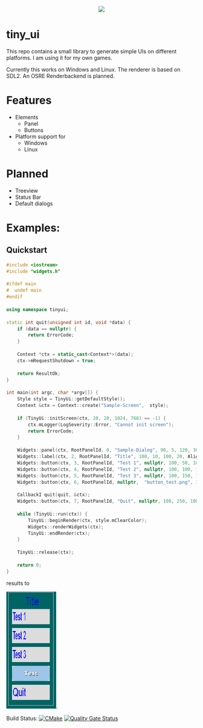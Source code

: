 <p align="center">
  <img src="https://github.com/kimkulling/tiny_ui/blob/master/assets/Images/tinyui_logo.png" />
</p>

# tiny_ui
This repo contains a small library to generate simple UIs on different platforms. I am using it for my own games.

Currently this works on Windows and Linux. The renderer is based on SDL2. An OSRE Renderbackend is planned.

# Features
- Elements
  - Panel
  - Buttons
- Platform support for
  - Windows
  - Linux
 
# Planned
- Treeview
- Status Bar
- Default dialogs

# Examples:
## Quickstart

```cpp
#include <iostream>
#include "widgets.h"

#ifdef main
#  undef main
#endif

using namespace tinyui;

static int quit(unsigned int id, void *data) {
    if (data == nullptr) {
        return ErrorCode;
    }
    
    Context *ctx = static_cast<Context*>(data);
    ctx->mRequestShutdown = true;

    return ResultOk;
}

int main(int argc, char *argv[]) {
    Style style = TinyUi::getDefaultStyle();
    Context &ctx = Context::create("Sample-Screen",  style);

    if (TinyUi::initScreen(ctx, 20, 20, 1024, 768) == -1) {
        ctx.mLogger(LogSeverity::Error, "Cannot init screen");
        return ErrorCode;
    }

    Widgets::panel(ctx, RootPanelId, 0, "Sample-Dialog", 90, 5, 120, 300, nullptr);
    Widgets::label(ctx, 2, RootPanelId, "Title", 100, 10, 100, 20, Alignment::Center);
    Widgets::button(ctx, 3, RootPanelId, "Test 1", nullptr, 100, 50, 100, 40, nullptr);
    Widgets::button(ctx, 4, RootPanelId, "Test 2", nullptr, 100, 100, 100, 40, nullptr);
    Widgets::button(ctx, 5, RootPanelId, "Test 3", nullptr, 100, 150, 100, 40, nullptr);
    Widgets::button(ctx, 6, RootPanelId, nullptr,  "button_test.png", 100, 200, 100, 40, nullptr);

    CallbackI quit(quit, &ctx);
    Widgets::button(ctx, 7, RootPanelId, "Quit", nullptr, 100, 250, 100, 40, &quit);

    while (TinyUi::run(ctx)) {
        TinyUi::beginRender(ctx, style.mClearColor);
        Widgets::renderWidgets(ctx);
        TinyUi::endRender(ctx);
    }

    TinyUi::release(ctx);

    return 0;
}

```
results to

![Sample screen](assets/images/sample1.png "The sample screen").

Build Status: [![CMake](https://github.com/kimkulling/tiny_ui/actions/workflows/cmake.yml/badge.svg)](https://github.com/kimkulling/tiny_ui/actions/workflows/cmake.yml)
[![Quality Gate Status](https://sonarcloud.io/api/project_badges/measure?project=kimkulling_tiny_ui&metric=alert_status)](https://sonarcloud.io/summary/new_code?id=kimkulling_tiny_ui)
